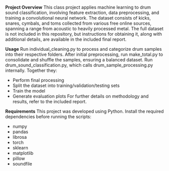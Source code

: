 **Project Overview**
This class project applies machine learning to drum sound classification, involving feature extraction, data preprocessing, and training a convolutional neural network.
The dataset consists of kicks, snares, cymbals, and toms collected from various free online sources, spanning a range from acoustic to heavily processed metal. The full dataset is not included in this repository, but instructions for obtaining it, along with additional details, are available in the included final report.

**Usage**
Run individual_cleaning.py to process and categorize drum samples into their respective folders.
After initial preprocessing, run make_total.py to consolidate and shuffle the samples, ensuring a balanced dataset.
Run drum_sound_classification.py, which calls drum_sample_processing.py internally. Together they:
- Perform final processing
- Split the dataset into training/validation/testing sets
- Train the model
- Generate evaluation plots
For further details on methodology and results, refer to the included report.

**Requirements**
This project was developed using Python. Install the required dependencies before running the scripts:
- numpy
- pandas
- librosa
- torch
- sklearn
- matplotlib
- pillow
- soundfile
